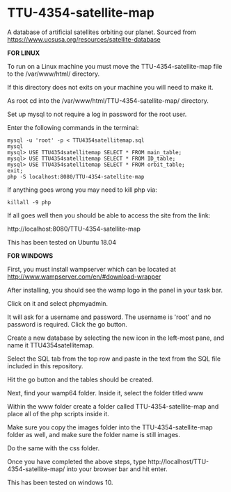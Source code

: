 # TTU-4354-satellite-map
A database of artificial satellites orbiting our planet. Sourced from https://www.ucsusa.org/resources/satellite-database

**FOR LINUX**

To run on a Linux machine you must move the TTU-4354-satellite-map file to the /var/www/html/ directory.  

If this directory does not exits on your machine you will need to make it.

As root cd into the /var/www/html/TTU-4354-satellite-map/ directory.

Set up mysql to not require a log in password for the root user.

Enter the following commands in the terminal:

```
mysql -u 'root' -p < TTU4354satellitemap.sql
mysql
mysql> USE TTU4354satellitemap SELECT * FROM main_table;
mysql> USE TTU4354satellitemap SELECT * FROM ID_table;
mysql> USE TTU4354satellitemap SELECT * FROM orbit_table;
exit;
php -S localhost:8080/TTU-4354-satellite-map
```
If anything goes wrong you may need to kill php via:
```
killall -9 php
```

If all goes well then you should be able to access the site from the link:

http://localhost:8080/TTU-4354-satellite-map

This has been tested on Ubuntu 18.04


**FOR WINDOWS**

First, you must install wampserver which can be located at http://www.wampserver.com/en/#download-wrapper

After installing, you should see the wamp logo in the panel in your task bar. 

Click on it and select phpmyadmin.

It will ask for a username and password. The username is 'root' and no password is required. Click the go button.

Create a new database by selecting the new icon in the left-most pane, and name it TTU4354satellitemap.

Select the SQL tab from the top row and paste in the text from the SQL file included in this repository.

Hit the go button and the tables should be created.

Next, find your wamp64 folder. Inside it, select the folder titled www

Within the www folder create a folder called TTU-4354-satellite-map and place all of the php scripts inside it.

Make sure you copy the images folder into the TTU-4354-satellite-map folder as well, and make sure the folder name is still images.

Do the same with the css folder. 

Once you have completed the above steps, type http://localhost/TTU-4354-satellite-map/ into your browser bar and hit enter.

This has been tested on windows 10.
